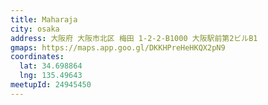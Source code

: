 ```yaml
---
title: Maharaja
city: osaka
address: 大阪府 大阪市北区 梅田 1-2-2-B1000 大阪駅前第2ビルB1
gmaps: https://maps.app.goo.gl/DKKHPreHeHKQX2pN9
coordinates:
  lat: 34.698864
  lng: 135.49643
meetupId: 24945450
---
```


